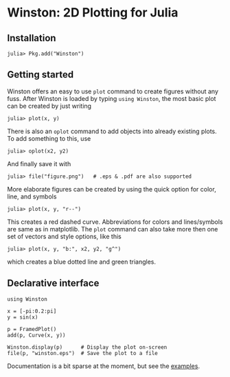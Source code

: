 Winston: 2D Plotting for Julia
==============================

Installation
------------

    julia> Pkg.add("Winston")


Getting started
---------------

Winston offers an easy to use `plot` command to create figures without any
fuss. After Winston is loaded by typing `using Winston`, the most basic
plot can be created by just writing

```jlcon
julia> plot(x, y)
```

There is also an `oplot` command to add objects into already existing
plots. To add something to this, use

```jlcon
julia> oplot(x2, y2)
```

And finally save it with

```jlcon
julia> file("figure.png")   # .eps & .pdf are also supported
```

More elaborate figures can be created by using the quick option for color,
line, and symbols

```jlcon
julia> plot(x, y, "r--")
```

This creates a red dashed curve. Abbreviations for colors and lines/symbols
are same as in matplotlib. The `plot` command can also take more then
one set of vectors and style options, like this

```jlcon
julia> plot(x, y, "b:", x2, y2, "g^")
```

which creates a blue dotted line and green triangles.
 
Declarative interface
---------------------

    using Winston

    x = [-pi:0.2:pi]
    y = sin(x)

    p = FramedPlot()
    add(p, Curve(x, y))

    Winston.display(p)      # Display the plot on-screen
    file(p, "winston.eps")  # Save the plot to a file

Documentation is a bit sparse at the moment, but see the
[examples](https://github.com/nolta/Winston.jl/blob/master/doc/examples.md).
